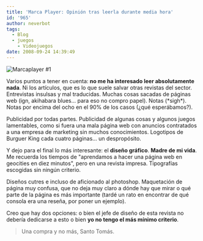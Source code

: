```yaml
---
title: 'Marca Player: Opinión tras leerla durante media hora'
id: '965'
author: neverbot
tags:
  - Blog
  - juegos
    - Videojuegos
date: 2008-09-24 14:39:49
---
```


![Marcaplayer #1](./marcaplayer_num1.gif "Marcaplayer #1")

Varios puntos a tener en cuenta: **no me ha interesado leer absolutamente nada**. Ni los artículos, que es lo que suele salvar otras revistas del sector. Entrevistas insulsas y mal traducidas. Muchas cosas sacadas de páginas web (ign, akihabara blues... para eso no compro papel). Notas (\*sigh\*). Notas por encima del ocho en el 90% de los casos (¿qué esperábamos?).

Publicidad por todas partes. Publicidad de algunas cosas y algunos juegos lamentables, como si fuera una mala página web con anuncios contratados a una empresa de marketing sin muchos conocimientos. Logotipos de Burguer King cada cuatro páginas... un despropósito.

Y dejo para el final lo más interesante: el **diseño gráfico**. **Madre de mi vida**. Me recuerda los tiempos de "aprendamos a hacer una página web en geocities en diez minutos", pero en una revista impresa. Tipografías escogidas sin ningún criterio.

Diseños cutres e incluso de aficionado al photoshop. Maquetación de página muy confusa, que no deja muy claro a dónde hay que mirar o qué parte de la página es más importante (tardé un rato en encontrar de qué consola era una reseña, por poner un ejemplo).

Creo que hay dos opciones: o bien el jefe de diseño de esta revista no debería dedicarse a esto o bien **yo no tengo el más mínimo criterio**.

> Una compra y no más, Santo Tomás.
